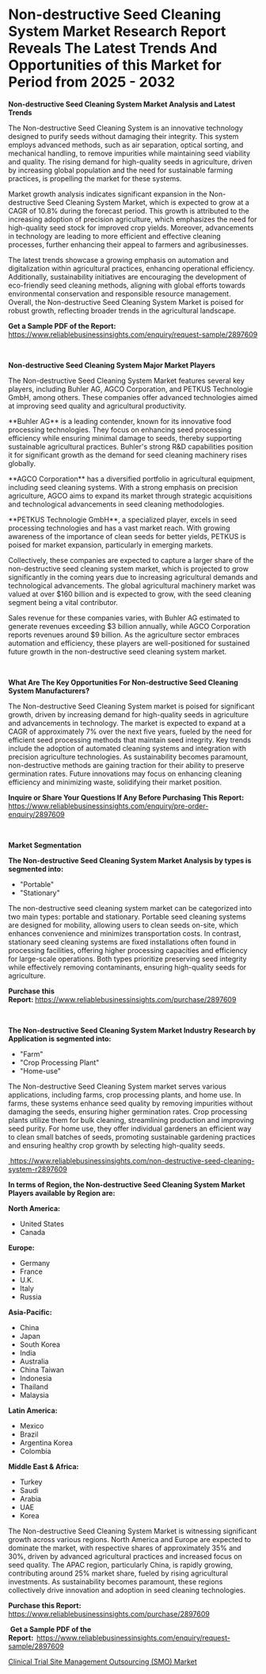 <p><h1>Non-destructive Seed Cleaning System Market Research Report Reveals The Latest Trends And Opportunities of this Market for Period from 2025 - 2032</h1></p><p><strong>Non-destructive Seed Cleaning System Market Analysis and Latest Trends</strong></p>
<p><p>The Non-destructive Seed Cleaning System is an innovative technology designed to purify seeds without damaging their integrity. This system employs advanced methods, such as air separation, optical sorting, and mechanical handling, to remove impurities while maintaining seed viability and quality. The rising demand for high-quality seeds in agriculture, driven by increasing global population and the need for sustainable farming practices, is propelling the market for these systems.</p><p>Market growth analysis indicates significant expansion in the Non-destructive Seed Cleaning System Market, which is expected to grow at a CAGR of 10.8% during the forecast period. This growth is attributed to the increasing adoption of precision agriculture, which emphasizes the need for high-quality seed stock for improved crop yields. Moreover, advancements in technology are leading to more efficient and effective cleaning processes, further enhancing their appeal to farmers and agribusinesses.</p><p>The latest trends showcase a growing emphasis on automation and digitalization within agricultural practices, enhancing operational efficiency. Additionally, sustainability initiatives are encouraging the development of eco-friendly seed cleaning methods, aligning with global efforts towards environmental conservation and responsible resource management. Overall, the Non-destructive Seed Cleaning System Market is poised for robust growth, reflecting broader trends in the agricultural landscape.</p></p>
<p><strong>Get a Sample PDF of the Report:&nbsp;</strong> <a href="https://www.reliablebusinessinsights.com/enquiry/request-sample/2897609?utm_campaign=2779&utm_medium=2&utm_source=Github&utm_content=ia&utm_term=15032025&utm_id=non-destructive-seed-cleaning-system">https://www.reliablebusinessinsights.com/enquiry/request-sample/2897609</a></p>
<p>&nbsp;</p>
<p><strong>Non-destructive Seed Cleaning System Major Market Players</strong></p>
<p><p>The Non-destructive Seed Cleaning System Market features several key players, including Buhler AG, AGCO Corporation, and PETKUS Technologie GmbH, among others. These companies offer advanced technologies aimed at improving seed quality and agricultural productivity.</p><p>**Buhler AG** is a leading contender, known for its innovative food processing technologies. They focus on enhancing seed processing efficiency while ensuring minimal damage to seeds, thereby supporting sustainable agricultural practices. Buhler's strong R&D capabilities position it for significant growth as the demand for seed cleaning machinery rises globally. </p><p>**AGCO Corporation** has a diversified portfolio in agricultural equipment, including seed cleaning systems. With a strong emphasis on precision agriculture, AGCO aims to expand its market through strategic acquisitions and technological advancements in seed cleaning methodologies. </p><p>**PETKUS Technologie GmbH**, a specialized player, excels in seed processing technologies and has a vast market reach. With growing awareness of the importance of clean seeds for better yields, PETKUS is poised for market expansion, particularly in emerging markets.</p><p>Collectively, these companies are expected to capture a larger share of the non-destructive seed cleaning system market, which is projected to grow significantly in the coming years due to increasing agricultural demands and technological advancements. The global agricultural machinery market was valued at over $160 billion and is expected to grow, with the seed cleaning segment being a vital contributor.</p><p>Sales revenue for these companies varies, with Buhler AG estimated to generate revenues exceeding $3 billion annually, while AGCO Corporation reports revenues around $9 billion. As the agriculture sector embraces automation and efficiency, these players are well-positioned for sustained future growth in the non-destructive seed cleaning system market.</p></p>
<p>&nbsp;</p>
<p><strong>What Are The Key Opportunities For Non-destructive Seed Cleaning System Manufacturers?</strong></p>
<p><p>The Non-destructive Seed Cleaning System market is poised for significant growth, driven by increasing demand for high-quality seeds in agriculture and advancements in technology. The market is expected to expand at a CAGR of approximately 7% over the next five years, fueled by the need for efficient seed processing methods that maintain seed integrity. Key trends include the adoption of automated cleaning systems and integration with precision agriculture technologies. As sustainability becomes paramount, non-destructive methods are gaining traction for their ability to preserve germination rates. Future innovations may focus on enhancing cleaning efficiency and minimizing waste, solidifying their market position.</p></p>
<p><strong>Inquire or Share Your Questions If Any Before Purchasing This Report:</strong> <a href="https://www.reliablebusinessinsights.com/enquiry/pre-order-enquiry/2897609?utm_campaign=2779&utm_medium=2&utm_source=Github&utm_content=ia&utm_term=15032025&utm_id=non-destructive-seed-cleaning-system">https://www.reliablebusinessinsights.com/enquiry/pre-order-enquiry/2897609</a></p>
<p>&nbsp;</p>
<p><strong>Market Segmentation</strong></p>
<p><strong>The Non-destructive Seed Cleaning System Market Analysis by types is segmented into:</strong></p>
<p><ul><li>"Portable"</li><li>"Stationary"</li></ul></p>
<p><p>The non-destructive seed cleaning system market can be categorized into two main types: portable and stationary. Portable seed cleaning systems are designed for mobility, allowing users to clean seeds on-site, which enhances convenience and minimizes transportation costs. In contrast, stationary seed cleaning systems are fixed installations often found in processing facilities, offering higher processing capacities and efficiency for large-scale operations. Both types prioritize preserving seed integrity while effectively removing contaminants, ensuring high-quality seeds for agriculture.</p></p>
<p><strong>Purchase this Report:&nbsp;</strong><a href="https://www.reliablebusinessinsights.com/purchase/2897609?utm_campaign=2779&utm_medium=2&utm_source=Github&utm_content=ia&utm_term=15032025&utm_id=non-destructive-seed-cleaning-system">https://www.reliablebusinessinsights.com/purchase/2897609</a></p>
<p>&nbsp;</p>
<p><strong>The Non-destructive Seed Cleaning System Market Industry Research by Application is segmented into:</strong></p>
<p><ul><li>"Farm"</li><li>"Crop Processing Plant"</li><li>"Home-use"</li></ul></p>
<p><p>The Non-destructive Seed Cleaning System market serves various applications, including farms, crop processing plants, and home use. In farms, these systems enhance seed quality by removing impurities without damaging the seeds, ensuring higher germination rates. Crop processing plants utilize them for bulk cleaning, streamlining production and improving seed purity. For home use, they offer individual gardeners an efficient way to clean small batches of seeds, promoting sustainable gardening practices and ensuring healthy crop growth by selecting high-quality seeds.</p></p>
<p><a href="https://www.reliablebusinessinsights.com/non-destructive-seed-cleaning-system-r2897609?utm_campaign=2779&utm_medium=2&utm_source=Github&utm_content=ia&utm_term=15032025&utm_id=non-destructive-seed-cleaning-system">&nbsp;https://www.reliablebusinessinsights.com/non-destructive-seed-cleaning-system-r2897609</a></p>
<p><strong>In terms of Region, the Non-destructive Seed Cleaning System Market Players available by Region are:</strong></p>
<p>
    <p> <strong> North America: </strong>
        <ul>
            <li>United States</li>
            <li>Canada</li>
        </ul>
        </p> 
    <p> <strong> Europe: </strong>
        <ul>
            <li>Germany</li>
            <li>France</li>
            <li>U.K.</li>
            <li>Italy</li>
            <li>Russia</li>
        </ul>
        </p> 
    <p> <strong> Asia-Pacific: </strong>
        <ul>
            <li>China</li>
            <li>Japan</li>
            <li>South Korea</li>
            <li>India</li>
            <li>Australia</li>
            <li>China Taiwan</li>
            <li>Indonesia</li>
            <li>Thailand</li>
            <li>Malaysia</li>
        </ul>
        </p> 
    <p> <strong> Latin America: </strong>
        <ul>
            <li>Mexico</li>
            <li>Brazil</li>
            <li>Argentina Korea</li>
            <li>Colombia</li>
        </ul>
        </p> 
    <p> <strong> Middle East & Africa: </strong>
        <ul>
            <li>Turkey</li>
            <li>Saudi</li>
            <li>Arabia</li>
            <li>UAE</li>
            <li>Korea</li>
        </ul>
    </p>
    </p>
<p><p>The Non-destructive Seed Cleaning System Market is witnessing significant growth across various regions. North America and Europe are expected to dominate the market, with respective shares of approximately 35% and 30%, driven by advanced agricultural practices and increased focus on seed quality. The APAC region, particularly China, is rapidly growing, contributing around 25% market share, fueled by rising agricultural investments. As sustainability becomes paramount, these regions collectively drive innovation and adoption in seed cleaning technologies.</p></p>
<p><strong>Purchase this Report: </strong><a href="https://www.reliablebusinessinsights.com/purchase/2897609?utm_campaign=2779&utm_medium=2&utm_source=Github&utm_content=ia&utm_term=15032025&utm_id=non-destructive-seed-cleaning-system">https://www.reliablebusinessinsights.com/purchase/2897609</a></p>
<p>&nbsp;<strong>Get a Sample PDF of the Report:&nbsp;&nbsp;</strong><a href="https://www.reliablebusinessinsights.com/enquiry/request-sample/2897609?utm_campaign=2779&utm_medium=2&utm_source=Github&utm_content=ia&utm_term=15032025&utm_id=non-destructive-seed-cleaning-system">https://www.reliablebusinessinsights.com/enquiry/request-sample/2897609</a></p>
<p><strong></strong></p>
<p><p><a href="https://github.com/kimberjam0i/Market-Research-Report-List-1/blob/main/clinical-trial-site-management-outsourcing-smo-market.md?utm_campaign=2779&utm_medium=2&utm_source=Github&utm_content=ia&utm_term=15032025&utm_id=non-destructive-seed-cleaning-system">Clinical Trial Site Management Outsourcing (SMO) Market</a></p></p>